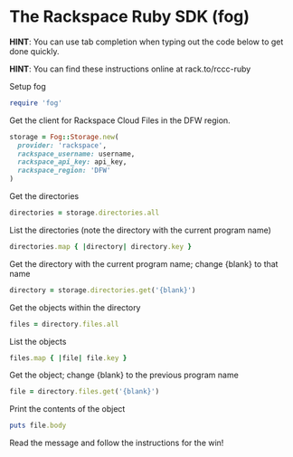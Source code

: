 # The Rackspace Ruby SDK (fog)

**HINT**: You can use tab completion when typing out the code below to get done quickly.

**HINT**: You can find these instructions online at rack.to/rccc-ruby

Setup fog

```ruby
require 'fog'
```

Get the client for Rackspace Cloud Files in the DFW region.

```ruby
storage = Fog::Storage.new(
  provider: 'rackspace',
  rackspace_username: username,
  rackspace_api_key: api_key,
  rackspace_region: 'DFW'
)
```

Get the directories

```ruby
directories = storage.directories.all
```

List the directories (note the directory with the current program name)

```ruby
directories.map { |directory| directory.key }
```

Get the directory with the current program name; change {blank} to that name

```ruby
directory = storage.directories.get('{blank}')
```

Get the objects within the directory

```ruby
files = directory.files.all
```

List the objects

```ruby
files.map { |file| file.key }
```

Get the object; change {blank} to the previous program name

```ruby
file = directory.files.get('{blank}')
```

Print the contents of the object

```ruby
puts file.body
```

Read the message and follow the instructions for the win!
